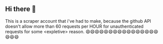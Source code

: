 ## Hi there 👋

This is a scraper account that i've had to make, because the github API doesn't allow more than 60 requests per HOUR for unauthenticated requests for some \<expletive\> reason.
😄😄😄😄😄😄😄😄😄😄😄😄😄😄😄😄😄😄😄

